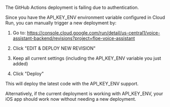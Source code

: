 The GitHub Actions deployment is failing due to authentication.

Since you have the API_KEY_ENV environment variable configured in Cloud Run,
you can manually trigger a new deployment by:

1. Go to: https://console.cloud.google.com/run/detail/us-central1/voice-assistant-backend/revisions?project=floe-voice-assistant

2. Click "EDIT & DEPLOY NEW REVISION"

3. Keep all current settings (including the API_KEY_ENV variable you just added)

4. Click "Deploy"

This will deploy the latest code with the API_KEY_ENV support.

Alternatively, if the current deployment is working with API_KEY_ENV,
your iOS app should work now without needing a new deployment.

